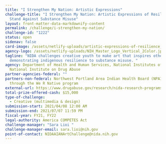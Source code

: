 ```yaml
---
title: "I Strengthen My Nation: Artistic Expressions"
challenge-title: "I Strengthen My Nation: Artistic Expressions of Resilience to
  Stand Against Substance Misuse"
layout: front-matter-data-markdownify-content
permalink: /challenge/i-strengthen-my-nation/
challenge-id: "1222"
status: open
sidenav: false
card-image: /assets/netlify-uploads/artistic-expressions-of-resilience_crop_resize.jpg
agency-logo: /assets/netlify-uploads/NIH_Master_Logo_Vertical_2Color.jpg
tagline: "NIDA challenges creative youth to make art that inspires others by
  demonstrating indigenous resilience to substance misuse. "
agency: Department of Health and Human Services, National Institutes of Health,
  National Institute on Drug Abuse
partner-agencies-federal: ""
partners-non-federal: Northwest Portland Area Indian Health Board (NPAIHB),
  through the We R Native program
external-url: https://www.drugabuse.gov/research/nida-research-programs-activities/nida-challenges-program/artistic_expressions_resilience
total-prize-offered-cash: $15,000
type-of-challenge:
  - Creative (multimedia & design)
submission-start: 2021/04/08 12:00 AM
submission-end: 2021/07/07 11:59 PM
fiscal-year: FY21, FY22
legal-authority: America COMPETES Act
challenge-manager: "Sara Lioi "
challenge-manager-email: sara.lioi@nih.gov
point-of-contact: NIDAAIANArtChallenge@nida.nih.gov
---
```

